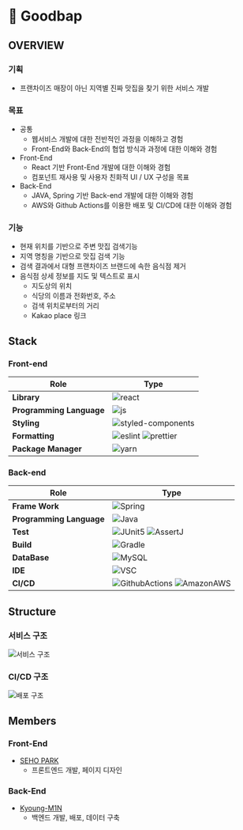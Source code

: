 # 🍚 Goodbap

## OVERVIEW

### 기획

- 프랜차이즈 매장이 아닌 지역별 진짜 맛집을 찾기 위한 서비스 개발

### 목표

- 공통
  - 웹서비스 개발에 대한 전반적인 과정을 이해하고 경험
  - Front-End와 Back-End의 협업 방식과 과정에 대한 이해와 경험
- Front-End
  - React 기반 Front-End 개발에 대한 이해와 경험
  - 컴포넌트 재사용 및 사용자 친화적 UI / UX 구성을 목표
- Back-End
  - JAVA, Spring 기반 Back-end 개발에 대한 이해와 경험
  - AWS와 Github Actions를 이용한 배포 및 CI/CD에 대한 이해와 경험

### 기능

- 현재 위치를 기반으로 주변 맛집 검색기능
- 지역 명칭을 기반으로 맛집 검색 기능
- 검색 결과에서 대형 프랜차이즈 브랜드에 속한 음식점 제거
- 음식점 상세 정보를 지도 및 텍스트로 표시
  - 지도상의 위치
  - 식당의 이름과 전화번호, 주소
  - 검색 위치로부터의 거리
  - Kakao place 링크

## Stack

### Front-end

| Role                        | Type                                                                                                                                                                                                               |
| --------------------------- | ------------------------------------------------------------------------------------------------------------------------------------------------------------------------------------------------------------------ |
| <b>Library</b>              | ![react](https://img.shields.io/badge/React-20232A?style=for-the-badge&logo=react&logoColor=61DAFB)                                                                                                                |
| <b>Programming Language</b> | ![js](https://img.shields.io/badge/JavaScript-F7DF1E?style=for-the-badge&logo=JavaScript&logoColor=white)                                                                                                          |
| <b>Styling</b>              | ![styled-components](https://img.shields.io/badge/styled--components-DB7093?style=for-the-badge&logo=styled-components&logoColor=white)                                                                            |
| <b>Formatting</b>           | ![eslint](https://img.shields.io/badge/eslint-3A33D1?style=for-the-badge&logo=eslint&logoColor=white) ![prettier](https://img.shields.io/badge/prettier-1A2C34?style=for-the-badge&logo=prettier&logoColor=F7BA3E) |
| <b>Package Manager</b>      | ![yarn](https://img.shields.io/badge/Yarn-2C8EBB?style=for-the-badge&logo=yarn&logoColor=white)                                                                                                                    |

### Back-end

| Role                        | Type                                                         |
| --------------------------- | ------------------------------------------------------------ |
| <b>Frame Work</b>           | ![Spring](https://img.shields.io/badge/Spring-6DB33F?style=for-the-badge&logo=spring&logoColor=white) |
| <b>Programming Language</b> | ![Java](https://img.shields.io/badge/Java-00558C?style=for-the-badge&logo=Java&logoColor=white) |
| <b>Test</b>                 | ![JUnit5](https://img.shields.io/badge/JUnit5-25A162?style=for-the-badge&logo=JUnit5&logoColor=white) ![AssertJ](https://img.shields.io/badge/AssertJ-25A162?style=for-the-badge&logo=AssertJ&logoColor=white) |
| <b>Build</b>                | ![Gradle](https://img.shields.io/badge/Gradle-02303A?style=for-the-badge&logo=Gradle&logoColor=white) |
| <b>DataBase</b>             | ![MySQL](https://img.shields.io/badge/MySQL-4479A1?style=for-the-badge&logo=MySQL&logoColor=white) |
| <b>IDE</b>                  | ![VSC](https://img.shields.io/badge/Visual_Studio_Code-007ACC?style=for-the-badge&logo=VisualStudioCode&logoColor=white) |
| <b>CI/CD</b>                | ![GithubActions](https://img.shields.io/badge/Github_Actions-2088FF?style=for-the-badge&logo=GithubActions&logoColor=white) ![AmazonAWS](https://img.shields.io/badge/Amazon_AWS-232F3E?style=for-the-badge&logo=AmazonAWS&logoColor=white) |


<!---
- Spring : `3.2.2`(Java 17)
- Test : `JUnit4`, `AssertJ`
- Build : `gradle`
- DB : `MySQL`(Amazon RDS)
- IDE : `Visual Studio Code`
- CI/CD : `Github Actions`, `Amazon CodeDeploy`--->

## Structure

### 서비스 구조

![서비스 구조](https://github.com/Goodbap/.github/assets/67535039/76625537-cdd9-42af-9c45-ef8449425e4c)

### CI/CD 구조

![배포 구조](https://github.com/Goodbap/.github/assets/67535039/975e0ba5-6e4b-4172-8086-602b7d22716b)

## Members
### Front-End
- [SEHO PARK](https://github.com/sayyyho)
  - 프론트엔드 개발, 페이지 디자인
### Back-End
- [Kyoung-M1N](https://github.com/Kyoung-M1N)
  - 백엔드 개발, 배포, 데이터 구축
